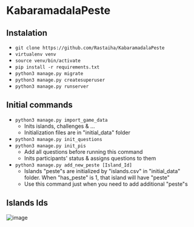 # KabaramadalaPeste

## Instalation

- `git clone https://github.com/Rastaiha/KabaramadalaPeste`
- `virtualenv venv`
- `source venv/bin/activate`
- `pip install -r requirements.txt`
- `python3 manage.py migrate`
- `python3 manage.py createsuperuser`
- `python3 manage.py runserver`


## Initial commands

- `python3 manage.py import_game_data`
  - Inits islands, challenges & ...
  - Initialization files are in "initial_data" folder
- `python3 manage.py init_questions`
- `python3 manage.py init_pis`
  - Add all questions before running this command
  - Inits participants' status & assigns questions to them
- `python3 manage.py add_new_peste [Island_Id]`
  - Islands "peste"s are initialized by "islands.csv" in "initial_data" folder. When "has_peste" is 1, that island will have "peste"
  - Use this command just when you need to add additional "peste"s 

## Islands Ids
![image](https://user-images.githubusercontent.com/79265051/160621775-b4a716c4-2ecb-40cb-8d47-3617cedceb59.png)
